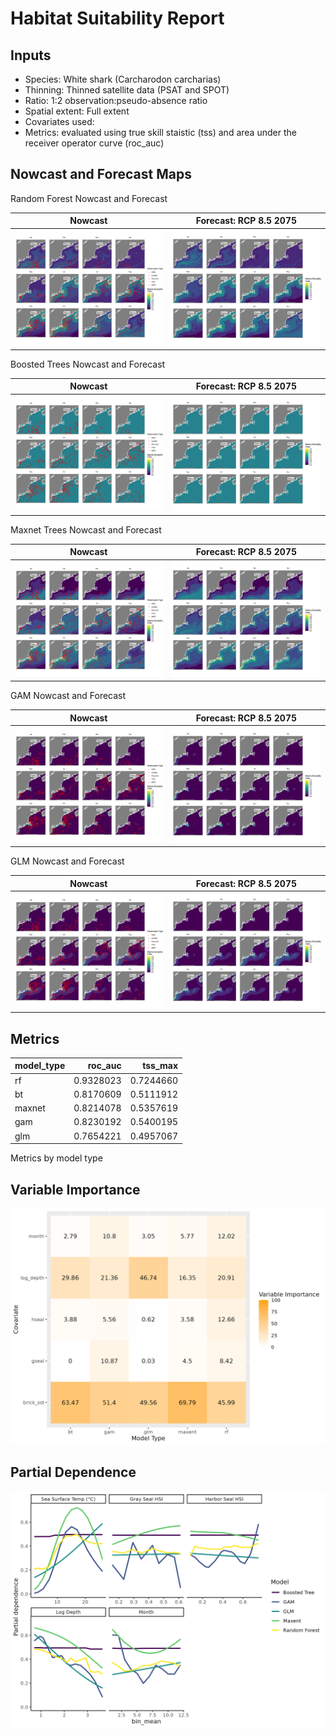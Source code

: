 Habitat Suitability Report
================

## Inputs

- Species: White shark (Carcharodon carcharias)
- Thinning: Thinned satellite data (PSAT and SPOT)
- Ratio: 1:2 observation:pseudo-absence ratio
- Spatial extent: Full extent
- Covariates used:
- Metrics: evaluated using true skill staistic (tss) and area under the
  receiver operator curve (roc_auc)

## Nowcast and Forecast Maps

Random Forest Nowcast and Forecast

| Nowcast | Forecast: RCP 8.5 2075 |
|:--:|:--:|
| ![](../../../../tidy_reports/versions/c21/000960/c21.000960.01_12_rf_compiled_casts.png) | ![](../../../../tidy_reports/versions/c21/000964/c21.000964.01_12_rf_compiled_casts.png) |

Boosted Trees Nowcast and Forecast

| Nowcast | Forecast: RCP 8.5 2075 |
|:--:|:--:|
| ![](../../../../tidy_reports/versions/c21/000960/c21.000960.01_12_bt_compiled_casts.png) | ![](../../../../tidy_reports/versions/c21/000964/c21.000964.01_12_bt_compiled_casts.png) |

Maxnet Trees Nowcast and Forecast

| Nowcast | Forecast: RCP 8.5 2075 |
|:--:|:--:|
| ![](../../../../tidy_reports/versions/c21/000960/c21.000960.01_12_maxent_compiled_casts.png) | ![](../../../../tidy_reports/versions/c21/000964/c21.000964.01_12_maxent_compiled_casts.png) |

GAM Nowcast and Forecast

| Nowcast | Forecast: RCP 8.5 2075 |
|:--:|:--:|
| ![](../../../../tidy_reports/versions/c21/000960/c21.000960.01_12_gam_compiled_casts.png) | ![](../../../../tidy_reports/versions/c21/000964/c21.000964.01_12_gam_compiled_casts.png) |

GLM Nowcast and Forecast

| Nowcast | Forecast: RCP 8.5 2075 |
|:--:|:--:|
| ![](../../../../tidy_reports/versions/c21/000960/c21.000960.01_12_glm_compiled_casts.png) | ![](../../../../tidy_reports/versions/c21/000964/c21.000964.01_12_glm_compiled_casts.png) |

## Metrics

| model_type |   roc_auc |   tss_max |
|:-----------|----------:|----------:|
| rf         | 0.9328023 | 0.7244660 |
| bt         | 0.8170609 | 0.5111912 |
| maxnet     | 0.8214078 | 0.5357619 |
| gam        | 0.8230192 | 0.5400195 |
| glm        | 0.7654221 | 0.4957067 |

Metrics by model type

## Variable Importance

![](m21.00096_tidy_compiled_files/figure-gfm/variable_importance-1.png)

## Partial Dependence

![](m21.00096_tidy_compiled_files/figure-gfm/partial_dependence-1.png)

